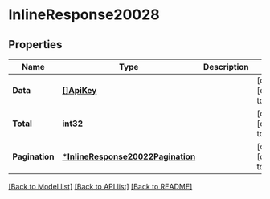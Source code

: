 # InlineResponse20028

## Properties
Name | Type | Description | Notes
------------ | ------------- | ------------- | -------------
**Data** | [**[]ApiKey**](APIKey.md) |  | [optional] [default to null]
**Total** | **int32** |  | [optional] [default to null]
**Pagination** | [***InlineResponse20022Pagination**](inline_response_200_22_pagination.md) |  | [optional] [default to null]

[[Back to Model list]](../README.md#documentation-for-models) [[Back to API list]](../README.md#documentation-for-api-endpoints) [[Back to README]](../README.md)

